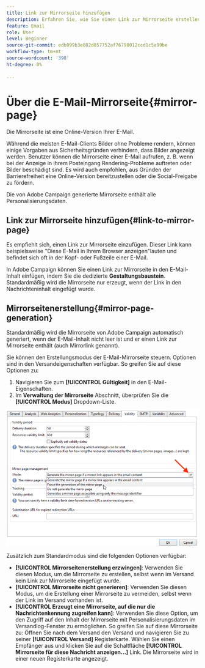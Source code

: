 ```yaml
---
title: Link zur Mirrorseite hinzufügen
description: Erfahren Sie, wie Sie einen Link zur Mirrorseite erstellen
feature: Email
role: User
level: Beginner
source-git-commit: edb099b3e882d857752af76798012ccd1c5a99be
workflow-type: tm+mt
source-wordcount: '398'
ht-degree: 0%

---
```


# Über die E-Mail-Mirrorseite{#mirror-page}

Die Mirrorseite ist eine Online-Version Ihrer E-Mail.

Während die meisten E-Mail-Clients Bilder ohne Probleme rendern, können einige Vorgaben aus Sicherheitsgründen verhindern, dass Bilder angezeigt werden. Benutzer können die Mirrorseite einer E-Mail aufrufen, z. B. wenn bei der Anzeige in ihrem Posteingang Rendering-Probleme auftreten oder Bilder beschädigt sind. Es wird auch empfohlen, aus Gründen der Barrierefreiheit eine Online-Version bereitzustellen oder die Social-Freigabe zu fördern.

Die von Adobe Campaign generierte Mirrorseite enthält alle Personalisierungsdaten.

## Link zur Mirrorseite hinzufügen{#link-to-mirror-page}

Es empfiehlt sich, einen Link zur Mirrorseite einzufügen. Dieser Link kann beispielsweise &quot;Diese E-Mail in Ihrem Browser anzeigen&quot;lauten und befindet sich oft in der Kopf- oder Fußzeile einer E-Mail.

In Adobe Campaign können Sie einen Link zur Mirrorseite in den E-Mail-Inhalt einfügen, indem Sie die dedizierte **Gestaltungsbaustein**. Standardmäßig wird die Mirrorseite nur erzeugt, wenn der Link in den Nachrichteninhalt eingefügt wurde.

<!--For more on personalization blocks insertion, refer to [Personalization blocks](personalization-blocks.md).-->

## Mirrorseitenerstellung{#mirror-page-generation}

Standardmäßig wird die Mirrorseite von Adobe Campaign automatisch generiert, wenn der E-Mail-Inhalt nicht leer ist und er einen Link zur Mirrorseite enthält (auch Mirrorlink genannt).

Sie können den Erstellungsmodus der E-Mail-Mirrorseite steuern. Optionen sind in den Versandeigenschaften verfügbar. So greifen Sie auf diese Optionen zu:

1. Navigieren Sie zum **[!UICONTROL Gültigkeit]** in den E-Mail-Eigenschaften.
1. Im **Verwaltung der Mirrorseite** Abschnitt, überprüfen Sie die **[!UICONTROL Modus]** Dropdown-Liste.

![](assets/mirror-page-generation.png)

Zusätzlich zum Standardmodus sind die folgenden Optionen verfügbar:

* **[!UICONTROL Mirrorseitenerstellung erzwingen]**: Verwenden Sie diesen Modus, um die Mirrorseite zu erstellen, selbst wenn im Versand kein Link zur Mirrorseite eingefügt wurde.
* **[!UICONTROL Mirrorseite nicht generieren]**: Verwenden Sie diesen Modus, um die Erstellung einer Mirrorseite zu vermeiden, selbst wenn der Link im Versand vorhanden ist.
* **[!UICONTROL Erzeugt eine Mirrorseite, auf die nur die Nachrichtenkennung zugreifen kann]**: Verwenden Sie diese Option, um den Zugriff auf den Inhalt der Mirrorseite mit Personalisierungsdaten im Versandlog-Fenster zu ermöglichen. So greifen Sie auf diese Mirrorseite zu: Öffnen Sie nach dem Versand den Versand und navigieren Sie zu seiner **[!UICONTROL Versand]** Registerkarte. Wählen Sie einen Empfänger aus und klicken Sie auf die Schaltfläche **[!UICONTROL Mirrorseite für diese Nachricht anzeigen...]** Link. Die Mirrorseite wird in einer neuen Registerkarte angezeigt.

